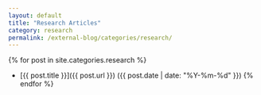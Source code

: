 ```yaml
---
layout: default
title: "Research Articles"
category: research
permalink: /external-blog/categories/research/
---
```


{% for post in site.categories.research %}
- [{{ post.title }}]({{ post.url }}) ({{ post.date | date: "%Y-%m-%d" }})
{% endfor %}
